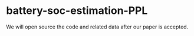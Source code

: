# battery-soc-estimation-PPL

We will open source the code and related data after our paper is accepted.
